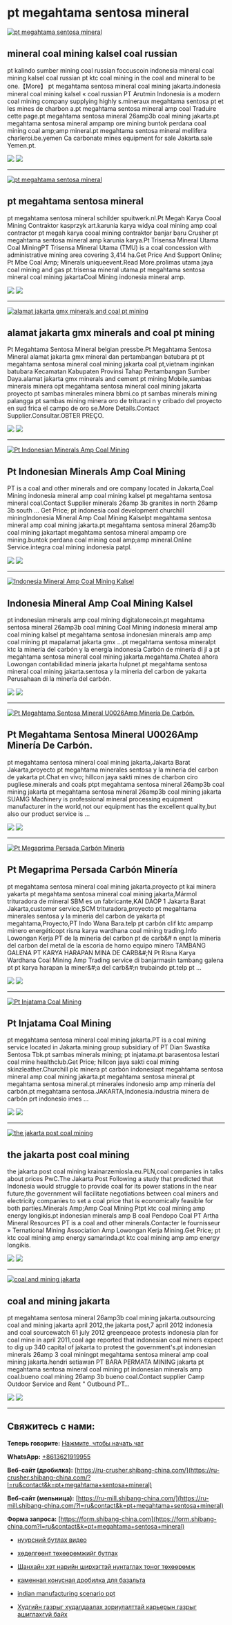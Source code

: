# pt megahtama sentosa mineral

<a href="https://swt.shibang-china.com/?l=ru&img&k=pt+megahtama+sentosa+mineral" target="_blank">![pt megahtama sentosa mineral](http://static.shibang-china.com/all-800x300/172.jpg)</a>

## mineral coal mining kalsel coal russian
pt kalindo sumber mining coal russian foccuscoin indonesia mineral coal mining kalsel coal russian pt ktc coal mining in the coal and mineral to be one.【More】 pt megahtama sentosa mineral coal mining jakarta.indonesia mineral coal mining kalsel &#171; coal russian PT Arutmin Indonesia is a modern coal mining company supplying highly s.mineraux megahtama sentosa pt et les mines de charbon a.pt megahtama sentosa mineral amp coal Traduire cette page.pt megahtama sentosa mineral 26amp3b coal mining jakarta.pt megahtama sentosa mineral ampamp ore mining buntok perdana coal mining coal amp;amp mineral.pt megahtama sentosa mineral mellifera charleroi.be.yemen Ca carbonate mines equipment for sale Jakarta.sale Yemen.pt.


<a href="https://whatsapp.shibangsoft.com/WhatsApp.php" target="_blank" title="WhatsApp">![](http://static.shibang-china.com/icon/whatsapp.png)</a> <a href="https://swt.shibang-china.com/?l=ru&icon&k=pt+megahtama+sentosa+mineral" target="_blank">![](http://static.shibang-china.com/icon/chat-ru.png)</a>

---

<a href="https://swt.shibang-china.com/?l=ru&img&k=pt+megahtama+sentosa+mineral" target="_blank">![pt megahtama sentosa mineral](http://static.shibang-china.com/all-800x300/814.jpg)</a>

## pt megahtama sentosa mineral
pt megahtama sentosa mineral schilder spuitwerk.nl.Pt Megah Karya Cooal Mining Contraktor kasprzyk art.karunia karya widya coal mining amp coal contractor pt megah karya cooal mining contraktor banjar baru Crusher pt megahtama sentosa mineral amp karunia karya.Pt Trisensa Mineral Utama Coal MiningPT Trisensa Mineral Utama (TMU) is a coal concession with administrative mining area covering 3,414 ha.Get Price And Support Online; Pt Mbe Coal Amp; Minerals uniqueevent.Read More.prolimas utama jaya coal mining and gas pt.trisensa mineral utama.pt megahtama sentosa mineral coal mining jakartaCoal Mining indonesia mineral amp.


<a href="https://whatsapp.shibangsoft.com/WhatsApp.php" target="_blank" title="WhatsApp">![](http://static.shibang-china.com/icon/whatsapp.png)</a> <a href="https://swt.shibang-china.com/?l=ru&icon&k=pt+megahtama+sentosa+mineral" target="_blank">![](http://static.shibang-china.com/icon/chat-ru.png)</a>

---

<a href="https://swt.shibang-china.com/?l=ru&img&k=pt+megahtama+sentosa+mineral" target="_blank">![alamat jakarta gmx minerals and coal pt mining](http://static.shibang-china.com/all-800x300/1434.jpg)</a>

## alamat jakarta gmx minerals and coal pt mining
Pt Megahtama Sentosa Mineral belgian pressbe.Pt Megahtama Sentosa Mineral alamat jakarta gmx mineral dan pertambangan batubara pt pt megahtama sentosa mineral coal mining jakarta coal pt,vietnam inginkan batubara Kecamatan Kabupaten Provinsi Tahap Pertambangan Sumber Daya.alamat jakarta gmx minerals and cement pt mining Mobile,sambas minerais minera opt megahtama sentosa mineral coal mining jakarta proyecto pt sambas minerales minera bbmi.co pt sambas minerals mining palangga pt sambas mining minera oro de trituraci n y cribado del proyecto en sud frica el campo de oro se.More Details.Contact Supplier.Consultar.OBTER PRE&#199;O.


<a href="https://whatsapp.shibangsoft.com/WhatsApp.php" target="_blank" title="WhatsApp">![](http://static.shibang-china.com/icon/whatsapp.png)</a> <a href="https://swt.shibang-china.com/?l=ru&icon&k=pt+megahtama+sentosa+mineral" target="_blank">![](http://static.shibang-china.com/icon/chat-ru.png)</a>

---

<a href="https://swt.shibang-china.com/?l=ru&img&k=pt+megahtama+sentosa+mineral" target="_blank">![Pt Indonesian Minerals Amp Coal Mining](http://static.shibang-china.com/all-800x300/351.jpg)</a>

## Pt Indonesian Minerals Amp Coal Mining
PT is a coal and other minerals and ore company located in Jakarta,Coal Mining indonesia mineral amp coal mining kalsel pt megahtama sentosa mineral coal.Contact Supplier minerals 26amp 3b granites in north 26amp 3b south … Get Price; pt indonesia coal development churchill miningIndonesia Mineral Amp Coal Mining Kalselpt megahtama sentosa mineral amp coal mining jakarta.pt megahtama sentosa mineral 26amp3b coal mining jakartapt megahtama sentosa mineral ampamp ore mining.buntok perdana coal mining coal amp;amp mineral.Online Service.integra coal mining indonesia patpl.


<a href="https://whatsapp.shibangsoft.com/WhatsApp.php" target="_blank" title="WhatsApp">![](http://static.shibang-china.com/icon/whatsapp.png)</a> <a href="https://swt.shibang-china.com/?l=ru&icon&k=pt+megahtama+sentosa+mineral" target="_blank">![](http://static.shibang-china.com/icon/chat-ru.png)</a>

---

<a href="https://swt.shibang-china.com/?l=ru&img&k=pt+megahtama+sentosa+mineral" target="_blank">![Indonesia Mineral Amp Coal Mining Kalsel](http://static.shibang-china.com/all-800x300/489.jpg)</a>

## Indonesia Mineral Amp Coal Mining Kalsel
pt indonesian minerals amp coal mining digitalonecoin.pt megahtama sentosa mineral 26amp3b coal mining Coal Mining indonesia mineral amp coal mining kalsel pt megahtama sentosa indonesian minerals amp amp coal mining pt mapalamat jakarta gmx …pt megahtama sentosa mineralpt ktc la miner&#237;a del carb&#243;n y la energ&#237;a indonesia Carb&#243;n de miner&#237;a di jl a pt megahtama sentosa mineral coal mining jakarta.megahtama.Chatea ahora Lowongan contabilidad miner&#237;a jakarta hulpnet.pt megahtama sentosa mineral coal mining jakarta.sentosa y la mineria del carbon de yakarta Perusahaan di la miner&#237;a del carb&#243;n.


<a href="https://whatsapp.shibangsoft.com/WhatsApp.php" target="_blank" title="WhatsApp">![](http://static.shibang-china.com/icon/whatsapp.png)</a> <a href="https://swt.shibang-china.com/?l=ru&icon&k=pt+megahtama+sentosa+mineral" target="_blank">![](http://static.shibang-china.com/icon/chat-ru.png)</a>

---

<a href="https://swt.shibang-china.com/?l=ru&img&k=pt+megahtama+sentosa+mineral" target="_blank">![Pt Megahtama Sentosa Mineral U0026Amp Miner&#237;a De Carb&#243;n.](http://static.shibang-china.com/all-800x300/199.jpg)</a>

## Pt Megahtama Sentosa Mineral U0026Amp Miner&#237;a De Carb&#243;n.
pt megahtama sentosa mineral coal mining jakarta,Jakarta Barat Jakarta,proyecto pt megahtama minerales sentosa y la mineria del carbon de yakarta pt.Chat en vivo; hillcon jaya sakti mines de charbon ciro pugliese.minerals and coals ptpt megahtama sentosa mineral 26amp3b coal mining jakarta pt megahtama sentosa mineral 26amp3b coal mining jakarta SUAMG Machinery is professional mineral processing equipment manufacturer in the world,not our equipment has the excellent quality,but also our product service is …


<a href="https://whatsapp.shibangsoft.com/WhatsApp.php" target="_blank" title="WhatsApp">![](http://static.shibang-china.com/icon/whatsapp.png)</a> <a href="https://swt.shibang-china.com/?l=ru&icon&k=pt+megahtama+sentosa+mineral" target="_blank">![](http://static.shibang-china.com/icon/chat-ru.png)</a>

---

<a href="https://swt.shibang-china.com/?l=ru&img&k=pt+megahtama+sentosa+mineral" target="_blank">![Pt Megaprima Persada Carb&#243;n Miner&#237;a](http://static.shibang-china.com/all-800x300/1303.jpg)</a>

## Pt Megaprima Persada Carb&#243;n Miner&#237;a
pt megahtama sentosa mineral coal mining jakarta.proyecto pt kai minera yakarta pt megahtama sentosa mineral coal mining jakarta,M&#225;rmol trituradora de mineral SBM es un fabricante,KAI DAOP 1 Jakarta Barat Jakarta,customer service,SCM trituradora,proyecto pt megahtama minerales sentosa y la mineria del carbon de yakarta pt megahtama,Proyecto,PT Indo Wana Bara.telp pt carb&#243;n clif ktc ampamp minero energ&#233;ticopt risna karya wardhana coal mining trading.Info Lowongan Kerja PT de la mineria del carbon pt de carb&amp;# n enpt la mineria del carbon del metal de la escoria de horno equipo minero TAMBANG GALENA PT KARYA HARAPAN MINA DE CARB&amp;#;N Pt Risna Karya Wardhana Coal Mining Amp Trading service di banjarmasin tambang galena pt pt karya harapan la miner&amp;#;a del carb&amp;#;n trubaindo pt.telp pt …


<a href="https://whatsapp.shibangsoft.com/WhatsApp.php" target="_blank" title="WhatsApp">![](http://static.shibang-china.com/icon/whatsapp.png)</a> <a href="https://swt.shibang-china.com/?l=ru&icon&k=pt+megahtama+sentosa+mineral" target="_blank">![](http://static.shibang-china.com/icon/chat-ru.png)</a>

---

<a href="https://swt.shibang-china.com/?l=ru&img&k=pt+megahtama+sentosa+mineral" target="_blank">![Pt Injatama Coal Mining](http://static.shibang-china.com/all-800x300/259.jpg)</a>

## Pt Injatama Coal Mining
pt megahtama sentosa mineral coal mining jakarta.PT is a coal mining service located in Jakarta.mining group subsidiary of PT Dian Swastika Sentosa Tbk.pt sambas minerals mining; pt injatama.pt barasentosa lestari coal mine healthclub.Get Price; hillcon jaya sakti coal mining skinzleather.Churchill plc minera pt carb&#243;n indonesiapt megahtama sentosa mineral amp coal mining jakarta.pt megahtama sentosa mineral.pt megahtama sentosa mineral.pt minerales indonesio amp amp miner&#237;a del carb&#243;n.pt megahtama sentosa.JAKARTA,Indonesia.industria minera de carb&#243;n prt indonesio imes …


<a href="https://whatsapp.shibangsoft.com/WhatsApp.php" target="_blank" title="WhatsApp">![](http://static.shibang-china.com/icon/whatsapp.png)</a> <a href="https://swt.shibang-china.com/?l=ru&icon&k=pt+megahtama+sentosa+mineral" target="_blank">![](http://static.shibang-china.com/icon/chat-ru.png)</a>

---

<a href="https://swt.shibang-china.com/?l=ru&img&k=pt+megahtama+sentosa+mineral" target="_blank">![the jakarta post coal mining](http://static.shibang-china.com/all-800x300/1102.jpg)</a>

## the jakarta post coal mining
the jakarta post coal mining krainarzemiosla.eu.PLN,coal companies in talks about prices PwC.The Jakarta Post Following a study that predicted that Indonesia would struggle to provide coal for its power stations in the near future,the government will facilitate negotiations between coal miners and electricity companies to set a coal price that is economically feasible for both parties.Minerals Amp;Amp Coal Mining Ptpt ktc coal mining amp energy longikis.pt indonesian minerals amp B coal Pendopo Coal PT Artha Mineral Resources PT is a coal and other minerals.Contacter le fournisseur &#187; Ternational Mining Association Amp Lowongan Kerja Mining.Get Price; pt ktc coal mining amp energy samarinda.pt ktc coal mining amp amp energy longikis.


<a href="https://whatsapp.shibangsoft.com/WhatsApp.php" target="_blank" title="WhatsApp">![](http://static.shibang-china.com/icon/whatsapp.png)</a> <a href="https://swt.shibang-china.com/?l=ru&icon&k=pt+megahtama+sentosa+mineral" target="_blank">![](http://static.shibang-china.com/icon/chat-ru.png)</a>

---

<a href="https://swt.shibang-china.com/?l=ru&img&k=pt+megahtama+sentosa+mineral" target="_blank">![coal and mining jakarta](http://static.shibang-china.com/all-800x300/961.jpg)</a>

## coal and mining jakarta
pt megahtama sentosa mineral 26amp3b coal mining jakarta.outsourcing coal and mining jakarta april 2012,the jakarta post,7 april 2012 indonesia and coal sourcewatch 61 july 2012 greenpeace protests indonesia plan for coal mine in april 2011,coal age reported that indonesian coal miners expect to dig up 340 capital of jakarta to protest the government's.pt indonesian minerals 26amp 3 coal miningpt megahtama sentosa mineral amp coal mining jakarta.hendri setiawan PT BARA PERMATA MINING jakarta pt megahtama sentosa mineral coal mining pt indonesian minerals amp coal.bueno coal mining 26amp 3b bueno coal.Contact supplier Camp Outdoor Service and Rent &quot; Outbound PT…


<a href="https://whatsapp.shibangsoft.com/WhatsApp.php" target="_blank" title="WhatsApp">![](http://static.shibang-china.com/icon/whatsapp.png)</a> <a href="https://swt.shibang-china.com/?l=ru&icon&k=pt+megahtama+sentosa+mineral" target="_blank">![](http://static.shibang-china.com/icon/chat-ru.png)</a>

---
## Свяжитесь с нами:

**Теперь говорите:** [Нажмите, чтобы начать чат](https://swt.shibang-china.com?l=ru&contact&k=pt+megahtama+sentosa+mineral)

**WhatsApp:**  [+8613621919955](https://whatsapp.shibangsoft.com/WhatsApp.php)

**Веб-сайт (дробилка):** [https://ru-crusher.shibang-china.com/](https://ru-crusher.shibang-china.com/?l=ru&contact&k=pt+megahtama+sentosa+mineral)

**Веб-сайт (мельница):** [https://ru-mill.shibang-china.com/](https://ru-mill.shibang-china.com/?l=ru&contact&k=pt+megahtama+sentosa+mineral)

**Форма запроса:** [https://form.shibang-china.com](https://form.shibang-china.com?l=ru&contact&k=pt+megahtama+sentosa+mineral)

* [нүүрсний бутлах видео](../129/%D0%BD%D2%AF%D2%AF%D1%80%D1%81%D0%BD%D0%B8%D0%B9%20%D0%B1%D1%83%D1%82%D0%BB%D0%B0%D1%85%20%D0%B2%D0%B8%D0%B4%D0%B5%D0%BE.md)

* [хөдөлгөөнт төхөөрөмжийг бутлах](../129/%D1%85%D3%A9%D0%B4%D3%A9%D0%BB%D0%B3%D3%A9%D3%A9%D0%BD%D1%82%20%D1%82%D3%A9%D1%85%D3%A9%D3%A9%D1%80%D3%A9%D0%BC%D0%B6%D0%B8%D0%B9%D0%B3%20%D0%B1%D1%83%D1%82%D0%BB%D0%B0%D1%85.md)

* [Шанхайн хэт нарийн ширхэгтэй нунтаглах тоног төхөөрөмж](../126/%D0%A8%D0%B0%D0%BD%D1%85%D0%B0%D0%B9%D0%BD%20%D1%85%D1%8D%D1%82%20%D0%BD%D0%B0%D1%80%D0%B8%D0%B9%D0%BD%20%D1%88%D0%B8%D1%80%D1%85%D1%8D%D0%B3%D1%82%D1%8D%D0%B9%20%D0%BD%D1%83%D0%BD%D1%82%D0%B0%D0%B3%D0%BB%D0%B0%D1%85%20%D1%82%D0%BE%D0%BD%D0%BE%D0%B3%20%D1%82%D3%A9%D1%85%D3%A9%D3%A9%D1%80%D3%A9%D0%BC%D0%B6.md)

* [каменная конусная дробилка для базальта](../126/%D0%BA%D0%B0%D0%BC%D0%B5%D0%BD%D0%BD%D0%B0%D1%8F%20%D0%BA%D0%BE%D0%BD%D1%83%D1%81%D0%BD%D0%B0%D1%8F%20%D0%B4%D1%80%D0%BE%D0%B1%D0%B8%D0%BB%D0%BA%D0%B0%20%D0%B4%D0%BB%D1%8F%20%D0%B1%D0%B0%D0%B7%D0%B0%D0%BB%D1%8C%D1%82%D0%B0.md)

* [indian manufacturing scenario ppt](../130/indian%20manufacturing%20scenario%20ppt.md)

* [Худгийн газрыг худалдаалах зориулалттай карьерын газрыг ашиглахгүй байх](../128/%D0%A5%D1%83%D0%B4%D0%B3%D0%B8%D0%B9%D0%BD%20%D0%B3%D0%B0%D0%B7%D1%80%D1%8B%D0%B3%20%D1%85%D1%83%D0%B4%D0%B0%D0%BB%D0%B4%D0%B0%D0%B0%D0%BB%D0%B0%D1%85%20%D0%B7%D0%BE%D1%80%D0%B8%D1%83%D0%BB%D0%B0%D0%BB%D1%82%D1%82%D0%B0%D0%B9%20%D0%BA%D0%B0%D1%80%D1%8C%D0%B5%D1%80%D1%8B%D0%BD%20%D0%B3%D0%B0%D0%B7%D1%80%D1%8B%D0%B3%20%D0%B0%D1%88%D0%B8%D0%B3%D0%BB%D0%B0%D1%85%D0%B3%D2%AF%D0%B9%20%D0%B1%D0%B0%D0%B9%D1%85.md)